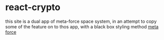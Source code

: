 # react-crypto
this site is a dual app of meta-force space system, in an attempt to copy some of the feature on to thos app, with a black box styling method 
[meta force](https://meta-force.space)


